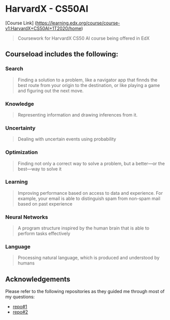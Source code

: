 # HarvardX - CS50AI
[Course Link] (https://learning.edx.org/course/course-v1:HarvardX+CS50AI+1T2020/home)
> Coursework for HarvardX CS50 AI course being offered in EdX

## Courseload includes the following: 
### Search
  > Finding a solution to a problem, like a navigator app that finnds the best route from your origin to the destination, or like playing a game and figuring out the next move.
### Knowledge
  > Representing information and drawing inferences from it.
### Uncertainty
  > Dealing with uncertain events using probability
### Optimization
  > Finding not only a correct way to solve a problem, but a better—or the best—way to solve it
### Learning
  > Improving performance based on access to data and experience. For example, your email is able
to distinguish spam from non-spam mail based on past experience
### Neural Networks
  > A program structure inspired by the human brain that is able to perform tasks effectively
### Language
  > Processing natural language, which is produced and understood by humans


## Acknowledgements
Please refer to the following repositories as they guided me through most of my questions:
- [repo#1](https://gh.fakev.cn/Rajil1213/cs50AI/blob/master/Week3/crossword/generate.py)
- [repo#2](https://github.com/hadeer98/CS50-ai-crossword-project/blob/main/generate.py)
